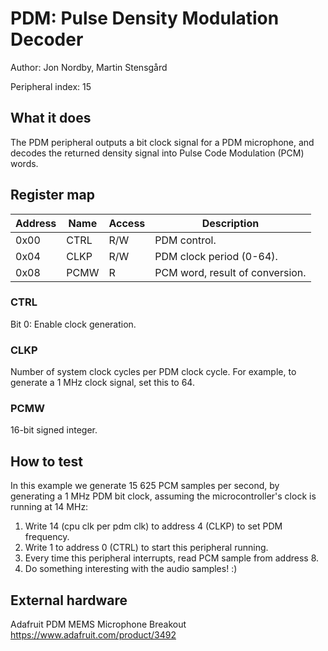 # PDM: Pulse Density Modulation Decoder

Author: Jon Nordby, Martin Stensgård

Peripheral index: 15

## What it does

The PDM peripheral outputs a bit clock signal for a PDM microphone,
and decodes the returned density signal into Pulse Code Modulation (PCM) words.

## Register map

| Address | Name  | Access | Description                                                         |
|---------|-------|--------|---------------------------------------------------------------------|
| 0x00    | CTRL  | R/W    | PDM control.                                                        |
| 0x04    | CLKP  | R/W    | PDM clock period (0-64).                                            |
| 0x08    | PCMW  | R      | PCM word, result of conversion.                                     |

### CTRL
Bit 0: Enable clock generation.

### CLKP
Number of system clock cycles per PDM clock cycle.
For example, to generate a 1 MHz clock signal, set this to 64.

### PCMW
16-bit signed integer.

## How to test

In this example we generate 15 625 PCM samples per second,
by generating a 1 MHz PDM bit clock,
assuming the microcontroller's clock is running at 14 MHz:

1. Write 14 (cpu clk per pdm clk) to address 4 (CLKP) to set PDM frequency.
2. Write 1 to address 0 (CTRL) to start this peripheral running.
3. Every time this peripheral interrupts, read PCM sample from address 8.
4. Do something interesting with the audio samples! :)

## External hardware

Adafruit PDM MEMS Microphone Breakout
https://www.adafruit.com/product/3492
